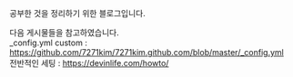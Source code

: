 공부한 것을 정리하기 위한 블로그입니다.

다음 게시물들을 참고하였습니다.  
\_config.yml custom : https://github.com/7271kim/7271kim.github.com/blob/master/_config.yml  
전반적인 세팅 : https://devinlife.com/howto/

